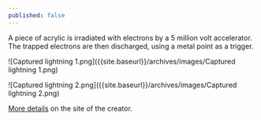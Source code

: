 ```yaml
---
published: false
---
```




A piece of acrylic is irradiated with electrons by a 5 million volt accelerator. The trapped electrons are then discharged, using a metal point as a trigger.

![Captured lightning 1.png]({{site.baseurl}}/archives/images/Captured lightning 1.png)

![Captured lightning 2.png]({{site.baseurl}}/archives/images/Captured lightning 2.png)

[More details](http://capturedlightning.com/frames/lichtenbergs.html#How) on the site of the creator.
